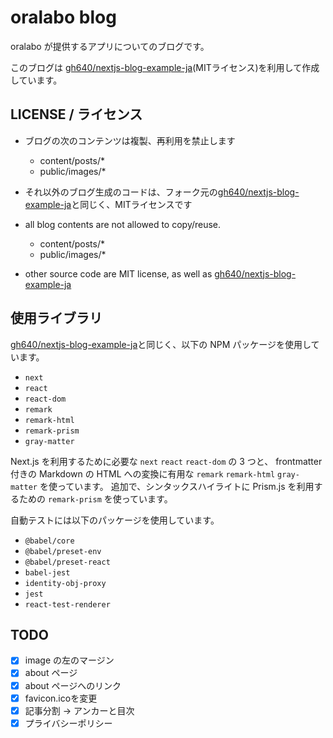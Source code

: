 
# oralabo blog

oralabo が提供するアプリについてのブログです。

このブログは  [gh640/nextjs-blog-example-ja](https://github.com/gh640/nextjs-blog-example-ja)(MITライセンス)を利用して作成しています。

## LICENSE / ライセンス

- ブログの次のコンテンツは複製、再利用を禁止します
  - content/posts/*
  - public/images/*
- それ以外のブログ生成のコードは、フォーク元の[gh640/nextjs-blog-example-ja](https://github.com/gh640/nextjs-blog-example-ja)と同じく、MITライセンスです

- all blog contents are not allowed to copy/reuse.
  - content/posts/*
  - public/images/*
- other source code are MIT license, as well as [gh640/nextjs-blog-example-ja](https://github.com/gh640/nextjs-blog-example-ja)

## 使用ライブラリ

[gh640/nextjs-blog-example-ja](https://github.com/gh640/nextjs-blog-example-ja)と同じく、以下の NPM パッケージを使用しています。

- `next`
- `react`
- `react-dom`
- `remark`
- `remark-html`
- `remark-prism`
- `gray-matter`

Next.js を利用するために必要な `next` `react` `react-dom` の 3 つと、 frontmatter 付きの Markdown の HTML への変換に有用な `remark` `remark-html` `gray-matter` を使っています。
追加で、シンタックスハイライトに Prism.js を利用するための `remark-prism` を使っています。

自動テストには以下のパッケージを使用しています。

- `@babel/core`
- `@babel/preset-env`
- `@babel/preset-react`
- `babel-jest`
- `identity-obj-proxy`
- `jest`
- `react-test-renderer`

## TODO

- [x] image の左のマージン
- [x] about ページ
- [x] about ページへのリンク
- [x] favicon.icoを変更
- [x] 記事分割 -> アンカーと目次
- [x] プライバシーポリシー